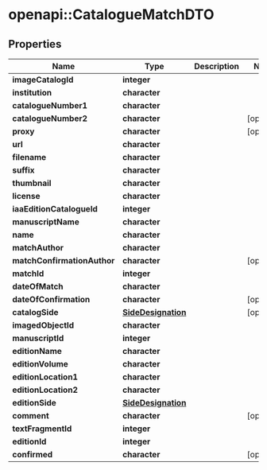 # openapi::CatalogueMatchDTO

## Properties
Name | Type | Description | Notes
------------ | ------------- | ------------- | -------------
**imageCatalogId** | **integer** |  | 
**institution** | **character** |  | 
**catalogueNumber1** | **character** |  | 
**catalogueNumber2** | **character** |  | [optional] 
**proxy** | **character** |  | [optional] 
**url** | **character** |  | 
**filename** | **character** |  | 
**suffix** | **character** |  | 
**thumbnail** | **character** |  | 
**license** | **character** |  | 
**iaaEditionCatalogueId** | **integer** |  | 
**manuscriptName** | **character** |  | 
**name** | **character** |  | 
**matchAuthor** | **character** |  | 
**matchConfirmationAuthor** | **character** |  | [optional] 
**matchId** | **integer** |  | 
**dateOfMatch** | **character** |  | 
**dateOfConfirmation** | **character** |  | [optional] 
**catalogSide** | [**SideDesignation**](SideDesignation.md) |  | [optional] 
**imagedObjectId** | **character** |  | 
**manuscriptId** | **integer** |  | 
**editionName** | **character** |  | 
**editionVolume** | **character** |  | 
**editionLocation1** | **character** |  | 
**editionLocation2** | **character** |  | 
**editionSide** | [**SideDesignation**](SideDesignation.md) |  | 
**comment** | **character** |  | [optional] 
**textFragmentId** | **integer** |  | 
**editionId** | **integer** |  | 
**confirmed** | **character** |  | [optional] 


